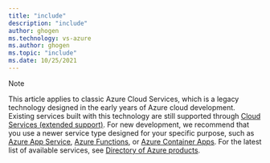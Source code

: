 ```yaml
---
title: "include"
description: "include"
author: ghogen
ms.technology: vs-azure
ms.author: ghogen
ms.topic: "include"
ms.date: 10/25/2021
---
```

> [!NOTE]
> This article applies to classic Azure Cloud Services, which is a legacy technology designed in the early years of Azure cloud development. Existing services built with this technology are still supported through [Cloud Services (extended support)](../cloud-services-extended-support.md). For new development, we recommend that you use a newer service type designed for your specific purpose, such as [Azure App Service](/azure/app-service/overview), [Azure Functions](/azure/azure-functions/functions-overview?pivots=programming-language-csharp), or [Azure Container Apps](/azure/container-apps/overview). For the latest list of available services, see [Directory of Azure products](https://azure.microsoft.com/products/).
